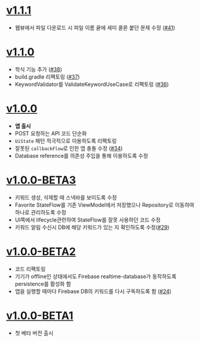 # [v1.1.1](https://github.com/jja08111/HansungNotification/releases/tag/v1.1.1)
- 웹뷰에서 파일 다운로드 시 파일 이름 끝에 세미 콜론 붙던 문제 수정 ([#41](https://github.com/jja08111/HansungNotification/pull/41))

# [v1.1.0](https://github.com/jja08111/HansungNotification/releases/tag/v1.1.0)
- 학식 기능 추가 ([#38](https://github.com/jja08111/HansungNotification/pull/38))
- build.gradle 리팩토링 ([#37](https://github.com/jja08111/HansungNotification/pull/37))
- KeywordValidator를 ValidateKeywordUseCase로 리팩토링 ([#36](https://github.com/jja08111/HansungNotification/pull/36))

# [v1.0.0](https://github.com/jja08111/HansungNotification/releases/tag/v1.0.0)
- **앱 출시** 
- POST 요청하는 API 코드 단순화
- `UiState` 패턴 적극적으로 이용하도록 리팩토링
- 잘못된 `callbackFlow`로 인한 앱 충돌 수정 ([#34](https://github.com/jja08111/HansungNotification/pull/34))
- Database reference를 의존성 주입을 통해 이용하도록 수정

# [v1.0.0-BETA3](https://github.com/jja08111/HansungNotification/releases/tag/v1.0.0-BETA3)
- 키워드 생성, 삭제할 때 스낵바를 보이도록 수정
- Favorite StateFlow를 기존 ViewModel에서 저장했으나 Repository로 이동하여 하나로 관리하도록 수정
- UI쪽에서 lifecycle관련하여 StateFlow를 잘못 사용하던 코드 수정
- 키워드 알림 수신시 DB에 해당 키워드가 있는 지 확인하도록 수정([#29](https://github.com/jja08111/HansungNotification/pull/29))

# [v1.0.0-BETA2](https://github.com/jja08111/HansungNotification/releases/tag/v1.0.0-BETA2)

- 코드 리팩토링
- 기기가 offline인 상태에서도 Firebase realtime-database가 동작하도록 persistence를 활성화 함
- 앱을 실행할 때마다 Firebase DB의 키워드를 다시 구독하도록 함 ([#24](https://github.com/jja08111/HansungNotification/issues/24))

# [v1.0.0-BETA1](https://github.com/jja08111/HansungNotification/releases/tag/v1.0.0-BETA1)

- 첫 베타 버전 출시